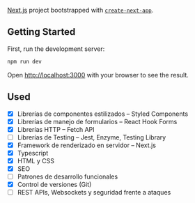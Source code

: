 [Next.js](https://nextjs.org/) project bootstrapped with [`create-next-app`](https://github.com/vercel/next.js/tree/canary/packages/create-next-app).

## Getting Started

First, run the development server:

```bash
npm run dev
```

Open [http://localhost:3000](http://localhost:3000) with your browser to see the result.

## Used

- [x] Librerías de componentes estilizados – Styled Components
- [x] Librerías de manejo de formularios – React Hook Forms
- [x] Librerías HTTP – Fetch API
- [ ] Librerías de Testing – Jest, Enzyme, Testing Library
- [x] Framework de renderizado en servidor – Next.js
- [x] Typescript
- [x] HTML y CSS
- [x] SEO
- [ ] Patrones de desarrollo funcionales
- [x] Control de versiones (Git)
- [ ] REST APIs, Websockets y seguridad frente a ataques
